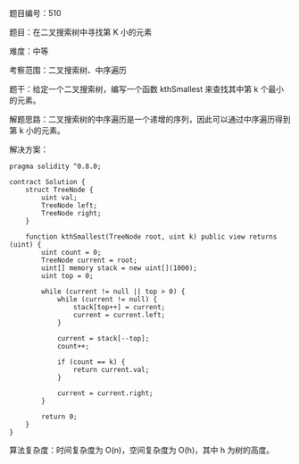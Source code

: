题目编号：510

题目：在二叉搜索树中寻找第 K 小的元素

难度：中等

考察范围：二叉搜索树、中序遍历

题干：给定一个二叉搜索树，编写一个函数 kthSmallest 来查找其中第 k 个最小的元素。

解题思路：二叉搜索树的中序遍历是一个递增的序列，因此可以通过中序遍历得到第 k 小的元素。

解决方案：

```
pragma solidity ^0.8.0;

contract Solution {
    struct TreeNode {
        uint val;
        TreeNode left;
        TreeNode right;
    }

    function kthSmallest(TreeNode root, uint k) public view returns (uint) {
        uint count = 0;
        TreeNode current = root;
        uint[] memory stack = new uint[](1000);
        uint top = 0;

        while (current != null || top > 0) {
            while (current != null) {
                stack[top++] = current;
                current = current.left;
            }

            current = stack[--top];
            count++;

            if (count == k) {
                return current.val;
            }

            current = current.right;
        }

        return 0;
    }
}
```

算法复杂度：时间复杂度为 O(n)，空间复杂度为 O(h)，其中 h 为树的高度。